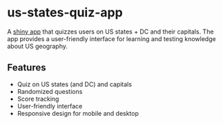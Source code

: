 # us-states-quiz-app

A [shiny app](https://chesterismay.shinyapps.io/us-states-quiz-app/) that quizzes users on US states + DC and their capitals. 
The app provides a user-friendly interface for learning and testing knowledge about US geography.

## Features

- Quiz on US states (and DC) and capitals
- Randomized questions
- Score tracking
- User-friendly interface
- Responsive design for mobile and desktop
